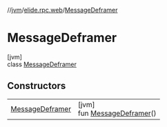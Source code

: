 //[jvm](../../../index.md)/[elide.rpc.web](../index.md)/[MessageDeframer](index.md)

# MessageDeframer

[jvm]\
class [MessageDeframer](index.md)

## Constructors

| | |
|---|---|
| [MessageDeframer](-message-deframer.md) | [jvm]<br>fun [MessageDeframer](-message-deframer.md)() |
